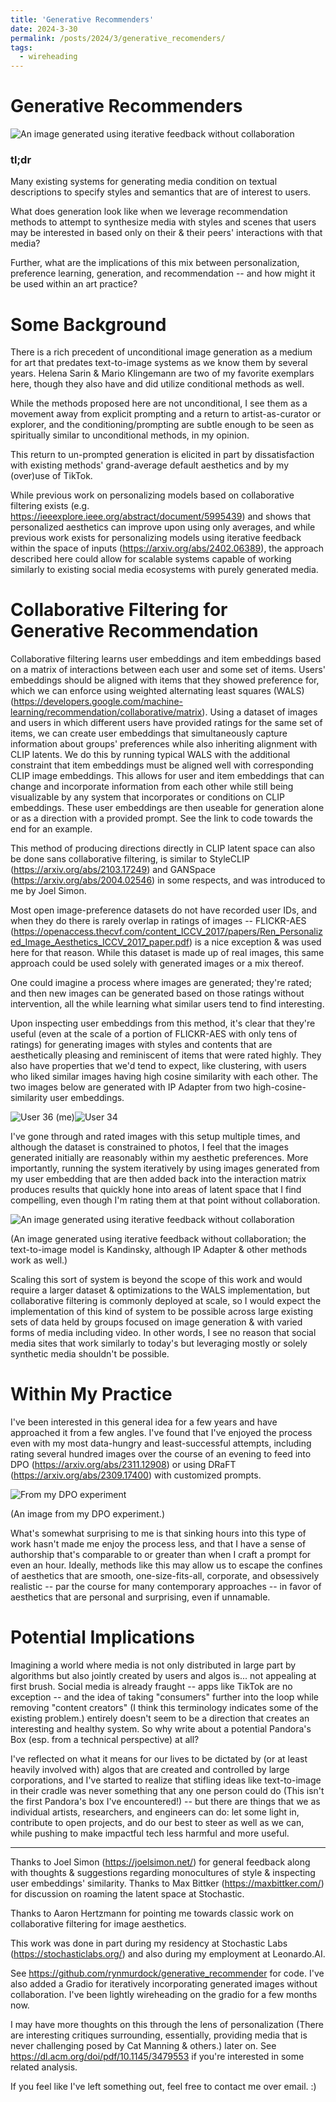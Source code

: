 ```yaml
---
title: 'Generative Recommenders'
date: 2024-3-30
permalink: /posts/2024/3/generative_recomenders/
tags:
  - wireheading
---
```


# Generative Recommenders

![An image generated using iterative feedback without collaboration](https://rynmurdock.github.io/images/Untitl56321ed.png)


### tl;dr
Many existing systems for generating media condition on textual descriptions to specify styles and semantics that are of interest to users. 

What does generation look like when we leverage recommendation methods to attempt to synthesize media with styles and scenes that users may be interested in based 
only on their & their peers' interactions with that media? 

Further, what are the implications of this mix between personalization, preference learning, generation, and recommendation -- and how might it be used within an art practice?


# Some Background

There is a rich precedent of unconditional image generation as a medium for art that predates text-to-image systems as we know them by several years. 
Helena Sarin & Mario Klingemann are two of my favorite exemplars here, though they also have and did utilize conditional methods as well. 

While the methods proposed here are not unconditional, I see them as a movement away from 
explicit prompting and a return to artist-as-curator or explorer, and the conditioning/prompting are subtle enough to be seen as spiritually similar to unconditional methods, in my opinion. 

This return to un-prompted generation is elicited in part by dissatisfaction with existing methods' grand-average default aesthetics and by my (over)use of TikTok. 

While previous work on personalizing models based on collaborative filtering exists (e.g. https://ieeexplore.ieee.org/abstract/document/5995439) and shows that personalized aesthetics 
can improve upon using only averages, and while previous work exists for personalizing models using iterative feedback within the space of inputs (https://arxiv.org/abs/2402.06389), 
the approach described here could allow for scalable systems capable of working similarly to existing social media ecosystems with purely generated media. 

# Collaborative Filtering for Generative Recommendation

Collaborative filtering learns user embeddings and item embeddings based on a matrix of interactions between each user and some set of items. 
Users' embeddings should be aligned with items that they 
showed preference for, which we can enforce using weighted alternating least squares (WALS) (https://developers.google.com/machine-learning/recommendation/collaborative/matrix). 
Using a dataset of images and users in which different users 
have provided ratings for the same set of items, we can create user embeddings that simultaneously capture information about groups' preferences while 
also inheriting alignment with CLIP latents.
We do this by running typical WALS with the additional constraint that item embeddings must be aligned well with corresponding CLIP image embeddings. This allows for user and item embeddings 
that can change and incorporate information from each other while still being visualizable by any system that incorporates or conditions on CLIP embeddings. These user embeddings are then 
useable for generation alone or as a direction with a provided prompt. See the link to code towards the end for an example. 

This method of producing directions directly in CLIP latent space can also be done sans collaborative filtering, is similar to StyleCLIP (https://arxiv.org/abs/2103.17249) and 
GANSpace (https://arxiv.org/abs/2004.02546) in some respects, and was introduced to me by Joel Simon. 

Most open image-preference datasets do not have recorded user IDs, and when they do there is rarely overlap in ratings of images -- 
FLICKR-AES (https://openaccess.thecvf.com/content_ICCV_2017/papers/Ren_Personalized_Image_Aesthetics_ICCV_2017_paper.pdf) is a nice exception & was used here for that reason. While this 
dataset is made up of real images, this same approach could be used solely with generated images or a mix thereof.

One could imagine a process where images are generated; they're rated; and then new images can be generated based on those ratings without intervention, all the while learning 
what similar users tend to find interesting. 

Upon inspecting user embeddings from this method, it's clear that they're useful (even at the scale of a portion of FLICKR-AES with only tens of ratings) 
for generating images with styles and contents 
that are aesthetically pleasing and reminiscent of items that were rated highly. They also have properties that we'd tend to expect, like clustering, with users who liked similar images 
having high cosine similarity with each other. The two images below are generated with IP Adapter from two high-cosine-similarity user embeddings. 

![User 36 (me)](https://rynmurdock.github.io/images/36.png)![User 34](https://rynmurdock.github.io/images/34.png)


I've gone through and rated images with this setup multiple times, and although the dataset is constrained to photos, I feel that the images generated initially are reasonably 
within my aesthetic preferences. More importantly, running the system iteratively by using images generated from my user embedding that are then added back into the interaction matrix 
produces results that quickly hone into areas of latent space that I find compelling, even though I'm rating them at that point without collaboration.

![An image generated using iterative feedback without collaboration](https://rynmurdock.github.io/images/U1234ntitled.png)

(An image generated using iterative feedback without collaboration; the text-to-image model is Kandinsky, although IP Adapter & other methods work as well.)

Scaling this sort of system is beyond the scope of this work and would require a larger dataset & optimizations to the WALS implementation, but collaborative filtering is commonly 
deployed at scale, so I would expect the implementation of this kind of system to be possible across large existing sets of data held by groups focused on image generation & with varied 
forms of media including video. In other words, I see no reason that social media sites that work similarly to today's but leveraging mostly or solely synthetic media shouldn't be possible. 

# Within My Practice

I've been interested in this general idea for a few years and have approached it from a few angles. 
I've found that I've enjoyed the process even with my most data-hungry and least-successful attempts, including 
rating several hundred images over the course of an evening to feed into DPO (https://arxiv.org/abs/2311.12908) or using DRaFT (https://arxiv.org/abs/2309.17400) with customized prompts. 

![From my DPO experiment](https://rynmurdock.github.io/images/dpope.png)

(An image from my DPO experiment.)

What's somewhat surprising to me is that sinking hours into this type of work hasn't made me enjoy the process less, and that I have a sense of authorship that's comparable to or 
greater than when I craft a prompt for even an hour. Ideally, methods like this may allow us to escape the confines of aesthetics that are smooth, one-size-fits-all, corporate, and 
obsessively realistic -- par the course for many contemporary approaches -- in favor of aesthetics that are personal and surprising, even if unnamable. 



# Potential Implications

Imagining a world where media is not only distributed in large part by algorithms but 
also jointly created by users and algos is... not appealing at first brush. Social media is already 
fraught -- apps like TikTok are no exception -- and the idea of taking "consumers" further into the loop while removing "content creators" 
(I think this terminology indicates some of the existing problem.) 
entirely doesn't seem to be a direction 
that creates an interesting and healthy system. So why write about a potential Pandora's Box (esp. from a technical perspective) at all?

I've reflected on what it means for our lives to be dictated by (or at least heavily involved with) algos that are created and controlled by large corporations, 
and I've started to realize that stifling ideas like text-to-image in their cradle was never something that any one person could do (This isn't the first Pandora's box I've encountered!) 
-- but there are things that we as 
individual artists, researchers, and engineers can do: let some light in, contribute to open projects, and do our best to steer as well as we can, while pushing to make 
impactful tech less harmful and more useful. 



----
Thanks to Joel Simon (https://joelsimon.net/) for general feedback along with thoughts & suggestions regarding monocultures of style & inspecting user embeddings' similarity. Thanks to Max Bittker (https://maxbittker.com/) for discussion on roaming the latent space at Stochastic.

Thanks to Aaron Hertzmann for pointing me towards classic work on collaborative filtering for image aesthetics.

This work was done in part during my residency at Stochastic Labs (https://stochasticlabs.org/) and also during my employment at Leonardo.AI.

See https://github.com/rynmurdock/generative_recommender for code. I've also added a Gradio for iteratively incorporating generated images without collaboration. 
I've been lightly wireheading on the gradio for a few months now. 

I may have more thoughts on this through the lens of personalization 
(There are interesting critiques surrounding, essentially, providing media that is never challenging posed by Cat Manning & others.) 
later on. See https://dl.acm.org/doi/pdf/10.1145/3479553 if you're interested in some related analysis. 

If you feel like I've left something out, feel free to contact me over email. :) 


